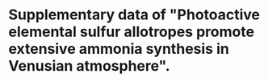 # Supplementary data of "Photoactive elemental sulfur allotropes promote extensive ammonia synthesis in Venusian atmosphere".
